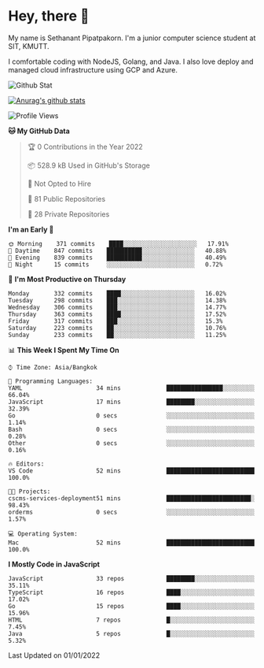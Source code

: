 # Hey, there 🙌
My name is Sethanant Pipatpakorn. I'm a junior computer science student at SIT, KMUTT.

I comfortable coding with NodeJS, Golang, and Java. I also love deploy and managed cloud infrastructure using GCP and Azure.

![Github Stat](https://github-profile-summary-cards.vercel.app/api/cards/profile-details?username=thetkpark&theme=dracula)

[![Anurag's github stats](https://github-readme-stats.vercel.app/api?username=thetkpark&count_private=true&show_icons=true&theme=tokyonight)](https://github.com/anuraghazra/github-readme-stats)

<!--START_SECTION:waka-->
![Profile Views](http://img.shields.io/badge/Profile%20Views-2-blue)

**🐱 My GitHub Data** 

> 🏆 0 Contributions in the Year 2022
 > 
> 📦 528.9 kB Used in GitHub's Storage 
 > 
> 🚫 Not Opted to Hire
 > 
> 📜 81 Public Repositories 
 > 
> 🔑 28 Private Repositories  
 > 
**I'm an Early 🐤** 

```text
🌞 Morning    371 commits    ████░░░░░░░░░░░░░░░░░░░░░   17.91% 
🌆 Daytime    847 commits    ██████████░░░░░░░░░░░░░░░   40.88% 
🌃 Evening    839 commits    ██████████░░░░░░░░░░░░░░░   40.49% 
🌙 Night      15 commits     ░░░░░░░░░░░░░░░░░░░░░░░░░   0.72%

```
📅 **I'm Most Productive on Thursday** 

```text
Monday       332 commits    ████░░░░░░░░░░░░░░░░░░░░░   16.02% 
Tuesday      298 commits    ███░░░░░░░░░░░░░░░░░░░░░░   14.38% 
Wednesday    306 commits    ███░░░░░░░░░░░░░░░░░░░░░░   14.77% 
Thursday     363 commits    ████░░░░░░░░░░░░░░░░░░░░░   17.52% 
Friday       317 commits    ███░░░░░░░░░░░░░░░░░░░░░░   15.3% 
Saturday     223 commits    ██░░░░░░░░░░░░░░░░░░░░░░░   10.76% 
Sunday       233 commits    ██░░░░░░░░░░░░░░░░░░░░░░░   11.25%

```


📊 **This Week I Spent My Time On** 

```text
⌚︎ Time Zone: Asia/Bangkok

💬 Programming Languages: 
YAML                     34 mins             ████████████████░░░░░░░░░   66.04% 
JavaScript               17 mins             ████████░░░░░░░░░░░░░░░░░   32.39% 
Go                       0 secs              ░░░░░░░░░░░░░░░░░░░░░░░░░   1.14% 
Bash                     0 secs              ░░░░░░░░░░░░░░░░░░░░░░░░░   0.28% 
Other                    0 secs              ░░░░░░░░░░░░░░░░░░░░░░░░░   0.16%

🔥 Editors: 
VS Code                  52 mins             █████████████████████████   100.0%

🐱‍💻 Projects: 
cscms-services-deployment51 mins             ████████████████████████░   98.43% 
orderms                  0 secs              ░░░░░░░░░░░░░░░░░░░░░░░░░   1.57%

💻 Operating System: 
Mac                      52 mins             █████████████████████████   100.0%

```

**I Mostly Code in JavaScript** 

```text
JavaScript               33 repos            ████████░░░░░░░░░░░░░░░░░   35.11% 
TypeScript               16 repos            ████░░░░░░░░░░░░░░░░░░░░░   17.02% 
Go                       15 repos            ████░░░░░░░░░░░░░░░░░░░░░   15.96% 
HTML                     7 repos             █░░░░░░░░░░░░░░░░░░░░░░░░   7.45% 
Java                     5 repos             █░░░░░░░░░░░░░░░░░░░░░░░░   5.32%

```



 Last Updated on 01/01/2022
<!--END_SECTION:waka-->
